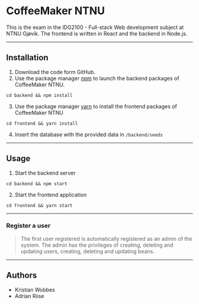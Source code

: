 # CoffeeMaker NTNU
This is the exam in the IDG2100 - Full-stack Web development subject at NTNU Gjøvik. The frontend is written in React and the backend in Node.js.

---
## Installation

1.  Download the code form GitHub.
2.  Use the package manager
    [npm](https://www.npmjs.com/get-npm) to launch the backend packages of CoffeeMaker NTNU.

```
cd backend && npm install
```

3. Use the package manager
   [yarn](https://yarnpkg.com/getting-started/install) to install the frontend packages of CoffeeMaker NTNU

```
cd frontend && yarn install
```
4. Insert the database with the provided data in `/backend/seeds`
---
## Usage
1. Start the backend server
```
cd backend && npm start
```
2. Start the frontend application
```
cd frontend && yarn start
```
---
### Register a user
>The first user registered is automatically registered as an admin of the system. The admin has the privileges of creating, deleting and updating users, creating, deleting and updating beans.
---
## Authors
- Kristian Wobbes
- Adrian Riise
